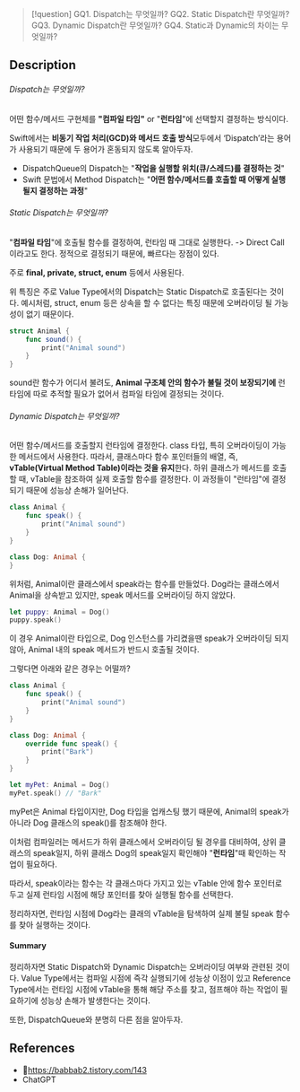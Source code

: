 >[!question]
>GQ1. Dispatch는 무엇일까?
>GQ2. Static Dispatch란 무엇일까?
>GQ3. Dynamic Dispatch란 무엇일까?
>GQ4. Static과 Dynamic의 차이는 무엇일까?

## Description

###### Dispatch는 무엇일까?

어떤 함수/메서드 구현체를  **"컴파일 타임"** or "**런타임**"에 선택할지 결정하는 방식이다.

Swift에서는 **비동기 작업 처리(GCD)와 메서드 호출 방식**모두에서 ‘Dispatch’라는 용어가 사용되기 때문에
두 용어가 혼동되지 않도록 알아두자.

- DispatchQueue의 Dispatch는 "**작업을 실행할 위치(큐/스레드)를 결정하는 것**"
- Swift 문법에서 Method Dispatch는 "**어떤 함수/메서드를 호출할 때 어떻게 실행될지 결정하는 과정**"

###### Static Dispatch는 무엇일까?

"**컴파일 타임**"에 호출될 함수를 결정하여, 런타임 때 그대로 실행한다. -> Direct Call이라고도 한다.
정적으로 결정되기 때문에, 빠르다는 장점이 있다.

주로 **final, private, struct, enum** 등에서 사용된다.

위 특징은 주로 Value Type에서의 Dispatch는 Static Dispatch로 호출된다는 것이다.
예시처럼, struct, enum 등은 상속을 할 수 없다는 특징 때문에 오버라이딩 될 가능성이 없기 때문이다.

```swift
struct Animal {
    func sound() {
        print("Animal sound")
    }
}
```

sound란 함수가 어디서 불려도, **Animal 구조체 안의 함수가 불릴 것이 보장되기에**
런타임에 따로 추적할 필요가 없어서 컴파일 타임에 결정되는 것이다.

###### Dynamic Dispatch는 무엇일까?

어떤 함수/메서드를 호출할지 런타임에 결정한다.
class 타입, 특히 오버라이딩이 가능한 메서드에서 사용한다.
따라서, 클래스마다 함수 포인터들의 배열, 즉, **vTable(Virtual Method Table)이라는 것을 유지**한다.
하위 클래스가 메서드를 호출할 때, vTable을 참조하여 실제 호출할 함수를 결정한다.
이 과정들이 "런타임"에 결정 되기 때문에 성능상 손해가 일어난다.

```swift
class Animal {
    func speak() {
        print("Animal sound")
    }
}

class Dog: Animal {
}
```

위처럼, Animal이란 클래스에서 speak라는 함수를 만들었다. 
Dog라는 클래스에서 Animal을 상속받고 있지만, speak 메서드를 오버라이딩 하지 않았다.

```swift
let puppy: Animal = Dog()
puppy.speak()
```

이 경우 Animal이란 타입으로, Dog 인스턴스를 가리켰을땐 speak가 오버라이딩 되지 않아, Animal 내의
speak 메서드가 반드시 호출될 것이다.

그렇다면 아래와 같은 경우는 어떨까?


```swift
class Animal {
    func speak() {
        print("Animal sound")
    }
}

class Dog: Animal {
    override func speak() {
        print("Bark")
    }
}

let myPet: Animal = Dog()
myPet.speak() // "Bark"
```

myPet은 Animal 타입이지만, Dog 타입을 업캐스팅 했기 때문에, Animal의 speak가 아니라 Dog 클래스의 speak()를 참조해야 한다.

이처럼 컴파일러는 메서드가
하위 클래스에서 오버라이딩 될 경우를 대비하여, 상위 클래스의 speak일지, 하위 클래스 Dog의 speak일지 확인해야 "**런타임**"때 확인하는 작업이 필요하다.

따라서, speak이라는 함수는 각 클래스마다 가지고 있는 vTable 안에 함수 포인터로 두고
실제 런타임 시점에 해당 포인터를 찾아 실행될 함수를 선택한다.

정리하자면, 런타임 시점에 Dog라는 클래의 vTable을 탐색하여 
실제 불릴 speak 함수를 찾아 실행하는 것이다.


#### Summary

정리하자면 Static Dispatch와 Dynamic Dispatch는 오버라이딩 여부와 관련된 것이다.
Value Type에서는 컴파일 시점에 즉각 실행되기에 성능상 이점이 있고
Reference Type에서는 런타임 시점에 vTable을 통해 해당 주소를 찾고, 점프해야 하는 작업이 필요하기에
성능상 손해가 발생한다는 것이다.

또한, DispatchQueue와 분명히 다른 점을 알아두자.

## References
- https://babbab2.tistory.com/143
- ChatGPT
